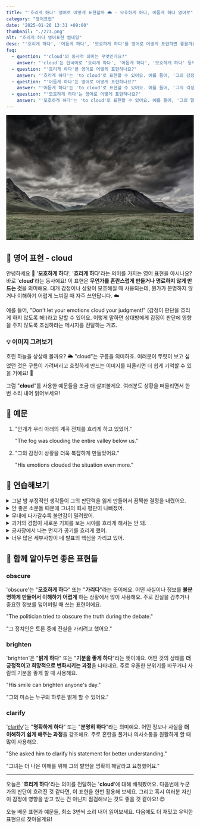```yaml
---
title: "'흐리게 하다' 영어로 어떻게 표현할까 🌥️ - 모호하게 하다, 어둡게 하다 영어로"
category: "영어표현"
date: "2025-01-26 13:31 +09:00"
thumbnail: "./273.png"
alt: "흐리게 하다 영어표현 썸네일"
desc: "'흐리게 하다', '어둡게 하다', '모호하게 하다'를 영어로 어떻게 표현하면 좋을까요? '그의 감정이 상황을 흐리게 하고 있어', '그의 걱정이 미래를 어둡게 하고 있어', '그의 말이 상황을 모호하게 하고 있어' 등을 영어로 표현하는 법을 배워봅시다. 다양한 예문을 통해서 연습하고 본인의 표현으로 만들어 보세요."
faq:
  - question: "'cloud'의 동사적 의미는 무엇인가요?"
    answer: "'cloud'는 한국어로 '흐리게 하다', '어둡게 하다', '모호하게 하다' 등의 의미로 사용됩니다. 주로 시각적, 정서적, 혹은 개념적인 맥락에서 사용되죠."
  - question: "'흐리게 하다'를 영어로 어떻게 표현하나요?"
    answer: "'흐리게 하다'는 'to cloud'로 표현할 수 있어요. 예를 들어, '그의 감정이 상황을 흐리게 하고 있어'는 'His emotions are clouding the situation'으로 말할 수 있어요."
  - question: "'어둡게 하다'는 영어로 어떻게 표현하나요?"
    answer: "'어둡게 하다'는 'to cloud'로 표현할 수 있어요. 예를 들어, '그의 걱정이 미래를 어둡게 하고 있어'는 'His worries are clouding the future'로 표현할 수 있어요."
  - question: "'모호하게 하다'는 영어로 어떻게 표현하나요?"
    answer: "'모호하게 하다'는 'to cloud'로 표현할 수 있어요. 예를 들어, '그의 말이 상황을 모호하게 하고 있어'는 'His words are clouding the situation'으로 말할 수 있어요."
---
```


![산위에 먹구름](./273-1.jpg)

## 🌟 영어 표현 - cloud

안녕하세요 👋 '**모호하게 하다**', '**흐리게 하다**'라는 의미를 가지는 영어 표현을 아시나요? 바로 '**cloud**'라는 동사예요! 이 표현은 **무언가를 혼란스럽게 만들거나 명료하지 않게 만드는 것**을 의미해요. 대개 감정이나 상황이 모호해질 때 사용되는데, 뭔가가 분명하지 않거나 이해하기 어렵게 느껴질 때 자주 쓰인답니다. ☁️

예를 들어, "Don't let your emotions cloud your judgment!" (감정이 판단을 흐리게 하지 않도록 해!)라고 말할 수 있어요. 이렇게 말하면 상대방에게 감정이 판단에 영향을 주지 않도록 조심하라는 메시지를 전달하는 거죠.

<div 
  data-inline-banner="🎉 새해에는 스픽 AI와 함께 영어 공부하자" 
  data-inline-banner-subtext="설날 특별 할인으로 최대 70% 할인! (~2/3)" 
  data-inline-banner-link="https://app.usespeak.com/kr-ko/sale/kr-affiliate-special/?ref=engple-inline"
  data-inline-banner-caption="해당 링크를 통해 구매시 일정액의 수수료를 지급받습니다.">
</div>

### 💡 이미지 그려보기

흐린 하늘을 상상해 볼까요? 🌥️ "cloud"는 구름을 의미하죠. 여러분이 뚜렷이 보고 싶었던 것은 구름이 가려버리고 흐릿하게 만드는 이미지를 떠올리면 더 쉽게 기억할 수 있을 거예요! 🌈

그럼 "**cloud**"를 사용한 예문들을 조금 더 살펴볼게요. 여러분도 상황을 떠올리면서 한 번 소리 내어 읽어보세요!

## 📖 예문

1. "안개가 우리 아래의 계곡 전체를 흐리게 하고 있었어."

   "The fog was clouding the entire valley below us."

2. "그의 감정이 상황을 더욱 복잡하게 만들었어요."

   "His emotions clouded the situation even more."

## 💬 연습해보기

<details>
<summary>그날 밤 부정적인 생각들이 그의 판단력을 잃게 만들어서 끔찍한 결정을 내렸어요.</summary>
<span>Dark thoughts clouded his judgment that night, and he <a href="/blog/vocab-1/010.make-a-decision/">made some terrible decisions</a>.</span>
</details>

<details>
<summary>안 좋은 소문들 때문에 그녀의 회사 평판이 나빠졌어.</summary>
<span>Those nasty rumors have clouded her reputation at work.</span>
</details>

<details>
<summary>무대에 다가갈수록 불안감이 밀려왔어.</summary>
<span>Doubt started to cloud his mind as he <a href="/blog/in-english/267.approach/">approached</a> the stage.</span>
</details>

<details>
<summary>과거의 경험이 새로운 기회를 보는 시야를 흐리게 해서는 안 돼.</summary>
<span>Past experiences shouldn't cloud your view of new opportunities.</span>
</details>

<details>
<summary>공사장에서 나는 먼지가 공기를 흐리게 했어.</summary>
<span>The dust from the construction site clouded the air.</span>
</details>

<details>
<summary>너무 많은 세부사항이 네 발표의 핵심을 가리고 있어.</summary>
<span>Too many details are clouding the main point of your presentation.</span>
</details>

## 🤝 함께 알아두면 좋은 표현들

### obscure

'obscure'는 "**모호하게 하다**" 또는 "**가리다**"라는 뜻이에요. 어떤 사실이나 정보를 **불분명하게 만들어서 이해하기 어렵게** 하는 상황에서 많이 사용해요. 주로 진실을 감추거나 중요한 정보를 덮어버릴 때 쓰는 표현이에요.

"The politician tried to obscure the truth during the debate."

"그 정치인은 토론 중에 진실을 가리려고 했어요."

### brighten

'brighten'은 "**밝게 하다**" 또는 "**기분을 좋게 하다**"라는 뜻이에요. 어떤 것의 상태를 **더 긍정적이고 희망적으로 변화시키는 과정**을 나타내요. 주로 우울한 분위기를 바꾸거나 사람의 기분을 좋게 할 때 사용해요.

"His smile can brighten anyone's day."

"그의 미소는 누구의 하루든 밝게 할 수 있어요."

### clarify

'[clarify](/blog/in-english/278.clarify/)'는 "**명확하게 하다**" 또는 "**분명히 하다**"라는 의미예요. 어떤 정보나 사실을 **더 이해하기 쉽게 해주는 과정**을 강조해요. 주로 혼란을 풀거나 의사소통을 원활하게 할 때 많이 사용해요.

"She asked him to clarify his statement for better understanding."

"그녀는 더 나은 이해를 위해 그의 발언을 명확히 해달라고 요청했어요."

---

오늘은 '**흐리게 하다**'라는 의미를 전달하는 '**cloud**'에 대해 배워봤어요. 다음번에 누군가의 판단이 흐려진 것 같다면, 이 표현을 한번 활용해 보세요. 그리고 혹시 여러분 자신이 감정에 영향을 받고 있는 건 아닌지 점검해보는 것도 좋을 것 같아요! 😊

오늘 배운 표현과 예문들, 최소 3번씩 소리 내어 읽어보세요. 다음에도 더 재밌고 유익한 표현으로 찾아올게요!
